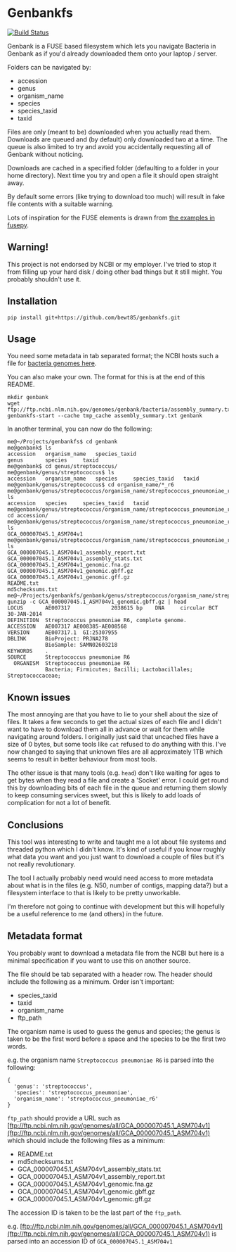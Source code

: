 # Genbankfs

[![Build Status](https://travis-ci.org/bewt85/genbankfs.svg?branch=master)](https://travis-ci.org/bewt85/genbankfs)

Genbank is a FUSE based filesystem which lets you navigate Bacteria in
Genbank as if you'd already downloaded them onto your laptop / server.

Folders can be navigated by:
- accession
- genus
- organism_name
- species
- species_taxid
- taxid

Files are only (meant to be) downloaded when you actually read them.
Downloads are queued and (by default) only downloaded two at a time.
The queue is also limited to try and avoid you accidentally
requesting all of Genbank without noticing.

Downloads are cached in a specified folder (defaulting to a folder
in your home directory).  Next time you try and open a file it should
open straight away.

By default some errors (like trying to download too much) will result
in fake file contents with a suitable warning.

Lots of inspiration for the FUSE elements is drawn from [the examples
in fusepy](https://github.com/terencehonles/fusepy/tree/master/examples).

## Warning!
This project is not endorsed by NCBI or my employer. I've tried to stop
it from filling up your hard disk / doing other bad things but it still
might.  You probably shouldn't use it.

## Installation

```
pip install git+https://github.com/bewt85/genbankfs.git
```

## Usage

You need some metadata in tab separated format; the NCBI hosts such a
file for [bacteria genomes here](ftp://ftp.ncbi.nlm.nih.gov/genomes/genbank/bacteria/assembly_summary.txt).

You can also make your own.  The format for this is at the end of this
README.

```
mkdir genbank
wget ftp://ftp.ncbi.nlm.nih.gov/genomes/genbank/bacteria/assembly_summary.txt
genbankfs-start --cache tmp_cache assembly_summary.txt genbank
```

In another terminal, you can now do the following:
```
me@~/Projects/genbankfs$ cd genbank
me@genbank$ ls
accession	organism_name	species_taxid
genus		species		taxid
me@genbank$ cd genus/streptococcus/
me@genbank/genus/streptococcus$ ls
accession	organism_name	species		species_taxid	taxid
me@genbank/genus/streptococcus$ cd organism_name/*_r6
me@genbank/genus/streptococcus/organism_name/streptococcus_pneumoniae_r6$ ls
accession	species		species_taxid	taxid
me@genbank/genus/streptococcus/organism_name/streptococcus_pneumoniae_r6$ cd accession/
me@genbank/genus/streptococcus/organism_name/streptococcus_pneumoniae_r6/accession$ ls
GCA_000007045.1_ASM704v1
me@genbank/genus/streptococcus/organism_name/streptococcus_pneumoniae_r6/accession/GCA_000007045.1_ASM704v1$ ls
GCA_000007045.1_ASM704v1_assembly_report.txt
GCA_000007045.1_ASM704v1_assembly_stats.txt
GCA_000007045.1_ASM704v1_genomic.fna.gz
GCA_000007045.1_ASM704v1_genomic.gbff.gz
GCA_000007045.1_ASM704v1_genomic.gff.gz
README.txt
md5checksums.txt
me@~/Projects/genbankfs/genbank/genus/streptococcus/organism_name/streptococcus_pneumoniae_r6/accession/GCA_000007045.1_ASM704v1$ gunzip -c GCA_000007045.1_ASM704v1_genomic.gbff.gz | head
LOCUS       AE007317             2038615 bp    DNA     circular BCT 30-JAN-2014
DEFINITION  Streptococcus pneumoniae R6, complete genome.
ACCESSION   AE007317 AE008385-AE008568
VERSION     AE007317.1  GI:25307955
DBLINK      BioProject: PRJNA278
            BioSample: SAMN02603218
KEYWORDS    .
SOURCE      Streptococcus pneumoniae R6
  ORGANISM  Streptococcus pneumoniae R6
            Bacteria; Firmicutes; Bacilli; Lactobacillales; Streptococcaceae;
```

## Known issues

The most annoying are that you have to lie to your shell about the size
of files.  It takes a few seconds to get the actual sizes of each file
and I didn't want to have to download them all in advance or wait for
them while navigating around folders.  I originally just said that
uncached files have a size of 0 bytes, but some tools like `cat`
refused to do anything with this.  I've now changed to saying that
unknown files are all approximately 1TB which seems to result in
better behaviour from most tools.

The other issue is that many tools (e.g. `head`) don't like waiting
for ages to get bytes when they read a file and create a 'Socket' error.
I could get round this by downloading bits of each file in the queue and
returning them slowly to keep consuming services sweet, but this is
likely to add loads of complication for not a lot of benefit.

## Conclusions

This tool was interesting to write and taught me a lot about file
systems and threaded python which I didn't know.  It's kind of useful
if you know roughly what data you want and you just want to download
a couple of files but it's not really revolutionary.

The tool I actually probably need would need access to more metadata
about what is in the files (e.g. N50, number of contigs, mapping data?)
but a filesystem interface to that is likely to be pretty unworkable.

I'm therefore not going to continue with development but this will
hopefully be a useful reference to me (and others) in the future.

## Metadata format

You probably want to download a metadata file from the NCBI but here is
a minimal specification if you want to use this on another source.

The file should be tab separated with a header row.  The header should
include the following as a minimum.  Order isn't important:
- species_taxid
- taxid
- organism_name
- ftp_path

The organism name is used to guess the genus and species; the genus is
taken to be the first word before a space and the species to be the first
two words.

e.g. the organism name `Streptococcus pneumoniae R6` is parsed into the
following:
```
{
  'genus': 'streptococcus',
  'species': 'streptococcus_pneumoniae',
  'organism_name': 'streptococcus_pneumoniae_r6'
}
```

`ftp_path` should provide a URL such as [ftp://ftp.ncbi.nlm.nih.gov/genomes/all/GCA_000007045.1_ASM704v1](ftp://ftp.ncbi.nlm.nih.gov/genomes/all/GCA_000007045.1_ASM704v1) which should include the following files as a minimum:
- README.txt
- md5checksums.txt
- GCA_000007045.1_ASM704v1_assembly_stats.txt
- GCA_000007045.1_ASM704v1_assembly_report.txt
- GCA_000007045.1_ASM704v1_genomic.fna.gz
- GCA_000007045.1_ASM704v1_genomic.gbff.gz
- GCA_000007045.1_ASM704v1_genomic.gff.gz

The accession ID is taken to be the last part of the `ftp_path`.

e.g. [ftp://ftp.ncbi.nlm.nih.gov/genomes/all/GCA_000007045.1_ASM704v1](ftp://ftp.ncbi.nlm.nih.gov/genomes/all/GCA_000007045.1_ASM704v1)
is parsed into an accession ID of `GCA_000007045.1_ASM704v1`
